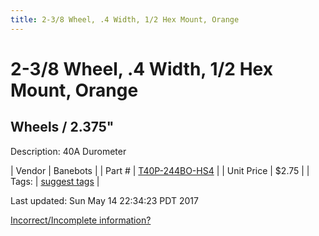 ```yaml
---
title: 2-3/8 Wheel, .4 Width, 1/2 Hex Mount, Orange
---
```


# 2-3/8 Wheel, .4 Width, 1/2 Hex Mount, Orange
## Wheels / 2.375"
Description: 	40A Durometer 

| Vendor | Banebots | 
| Part # | [T40P-244BO-HS4](http://www.banebots.com/category/T40P-2375.html) | 
| Unit Price | $2.75 | 
| Tags: | [suggest tags](https://docs.google.com/forms/d/e/1FAIpQLSeWyY8v3RgOty-MyWmh9U0iivNYN_molChYyS-0U-o-kOAv_g/viewform) | 

Last updated: Sun May 14 22:34:23 PDT 2017

 [Incorrect/Incomplete information?](https://docs.google.com/forms/d/e/1FAIpQLSeWyY8v3RgOty-MyWmh9U0iivNYN_molChYyS-0U-o-kOAv_g/viewform)